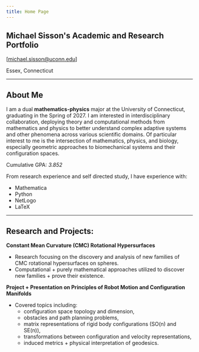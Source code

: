 ```yaml
---
title: Home Page
---
```

## Michael Sisson's Academic and Research Portfolio

[michael.sisson@uconn.edu]

Essex, Connecticut

---

## About Me

I am a dual **mathematics-physics** major at the University of Connecticut, graduating in the Spring of 2027. I am interested in interdisciplinary collaboration, deploying theory and computational methods from mathematics and physics to better understand complex adaptive systems and other phenomena across various scientific domains. Of particular interest to me is the intersection of mathematics, physics, and biology, especially geometric approaches to biomechanical systems and their configuration spaces. 

Cumulative GPA: *3.852*

From research experience and self directed study, I have experience with:

- Mathematica
- Python
- NetLogo
- LaTeX

---

## Research and Projects:

**Constant Mean Curvature (CMC) Rotational Hypersurfaces**
- Research focusing on the discovery and analysis of new families of CMC rotational hypersurfaces on spheres.
- Computational + purely mathematical approaches utilized to discover new families + prove their existence.

**Project + Presentation on Principles of Robot Motion and Configuration Manifolds**
- Covered topics including:
    - configuration space topology and dimension,
    - obstacles and path planning problems,
    - matrix representations of rigid body configurations (SO(n) and SE(n)),
    - transformations between configuration and velocity representations,
    - induced metrics + physical interpretation of geodesics. 
